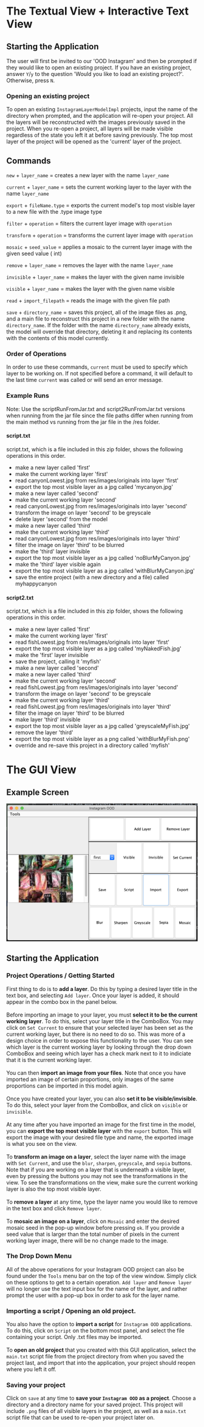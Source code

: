 # The Textual View + Interactive Text View

## Starting the Application

The user will first be invited to our 'OOD Instagram' and then be prompted if they would like to
open an existing project. If you have an existing project, answer `Y`/`y` to the question
'Would you like to load an existing project?'. Otherwise, press `N`.

### Opening an existing project

To open an existing `InstagramLayerModelImpl` projects, input the name of the directory when
prompted, and the application will re-open your project. All the layers will be reconstructed with
the images previously saved in the project. When you re-open a project, all layers will be made
visible regardless of the state you left it at before saving previously. The top most layer of the
project will be opened as the 'current' layer of the project.

## Commands

`new` + `layer_name` = creates a new layer with the name `layer_name`

`current` + `layer_name` = sets the current working layer to the layer with the name `layer_name`

`export` + `fileName.type` = exports the current model's top most visible layer to a new file with
the .type image type

`filter` + `operation` = filters the current layer image with `operation`

`transform` + `operation` = transforms the current layer image with `operation`

`mosaic` + `seed_value` = applies a mosaic to the current layer image with the given seed value (
int)

`remove` + `layer_name` = removes the layer with the name `layer_name`

`invisible` + `layer_name` = makes the layer with the given name invisible

`visible` + `layer_name` = makes the layer with the given name visible

`read` + `import_filepath` = reads the image with the given file path

`save` + `directory_name` = saves this project, all of the image files as .png, and a main file to
reconstruct this project in a new folder with the name `directory_name`. If the folder with the
name `directory_name` already exists, the model will override that directory, deleting it and
replacing its contents with the contents of this model currently.

### Order of Operations

In order to use these commands, `current` must be used to specify which layer to be working on. If
not specified before a command, it will default to the last time `current` was called or will send
an error message.

### Example Runs

Note: Use the scriptRunFromJar.txt and script2RunFromJar.txt versions when running from the jar file
since the file paths differ when running from the main method vs running from the jar file in the
/res folder.

#### script.txt

script.txt, which is a file included in this zip folder, shows the following operations in this
order.

- make a new layer called 'first'
- make the current working layer 'first'
- read canyonLowest.jpg from res/images/originals into layer 'first'
- export the top most visible layer as a jpg called 'mycanyon.jpg'
- make a new layer called 'second'
- make the current working layer 'second'
- read canyonLowest.jpg from res/images/originals into layer 'second'
- transform the image on layer 'second' to be greyscale
- delete layer 'second' from the model
- make a new layer called 'third'
- make the current working layer 'third'
- read canyonLowest.jpg from res/images/originals into layer 'third'
- filter the image on layer 'third' to be blurred
- make the 'third' layer invisible
- export the top most visible layer as a jpg called 'noBlurMyCanyon.jpg'
- make the 'third' layer visible again
- export the top most visible layer as a jpg called 'withBlurMyCanyon.jpg'
- save the entire project (with a new directory and a file) called myhappycanyon

#### script2.txt

script.txt, which is a file included in this zip folder, shows the following operations in this
order.

- make a new layer called 'first'
- make the current working layer 'first'
- read fishLowest.jpg from res/images/originals into layer 'first'
- export the top most visible layer as a jpg called 'myNakedFish.jpg'
- make the 'first' layer invisible
- save the project, calling it 'myfish'
- make a new layer called 'second'
- make a new layer called 'third'
- make the current working layer 'second'
- read fishLowest.jpg from res/images/originals into layer 'second'
- transform the image on layer 'second' to be greyscale
- make the current working layer 'third'
- read fishLowest.jpg from res/images/originals into layer 'third'
- filter the image on layer 'third' to be blurred
- make layer 'third' invisible
- export the top most visible layer as a jpg called 'greyscaleMyFish.jpg'
- remove the layer 'third'
- export the top most visible layer as a png called 'withBlurMyFish.png'
- override and re-save this project in a directory called 'myfish'

# The GUI View

## Example Screen

![](res/exampleScreenshot.png)

## Starting the Application

### Project Operations / Getting Started

First thing to do is to **add a layer**. Do this by typing a desired layer title in the text box,
and selecting `Add layer`. Once your layer is added, it should appear in the combo box in the panel
below. <br><br>
Before importing an image to your layer, you must **select it to be the current working layer**. To
do this, select your layer title in the ComboBox. You may click on `Set Current` to ensure that your
selected layer has been set as the current working layer, but there is no need to do so. This was
more of a design choice in order to expose this functionality to the user. You can see which layer
is the current working layer by looking through the drop down ComboBox and seeing which layer has a
check mark next to it to indiciate that it is the current working layer. <br><br>
You can then **import an image from your files**. Note that once you have imported an image of
certain proportions, only images of the same proportions can be imported in this model
again. <br><br>
Once you have created your layer, you can also **set it to be visible/invisible**. To do this,
select your layer from the ComboBox, and click on `visible` or `invisible`. <br><br>
At any time after you have imported an image for the first time in the model, you can **export the
top most visible layer** with the `export` button. This will export the image with your desired file
type and name, the exported image is what you see on the view. <br><br>
To **transform an image on a layer**, select the layer name with the image with `Set Current`, and
use the `blur`, `sharpen`, `greyscale`, and `sepia` buttons. Note that if you are working on a layer
that is underneath a visible layer, even by pressing the buttons you may not see the transformations
in the view. To see the transformations on the view, make sure the current working layer is also the
top most visible layer. <br><br>
To **remove a layer** at any time, type the layer name you would like to remove in the text box and
click `Remove layer`. <br><br>
To **mosaic an image on a layer**, click on `Mosaic` and enter the desired mosaic seed in the pop-up
window before pressing `ok`. If you provide a seed value that is larger than the total number of
pixels in the current working layer image, there will be no change made to the image.

### The Drop Down Menu

All of the above operations for your Instagram OOD project can also be found under the `Tools` menu
bar on the top of the view window. Simply click on these options to get to a certain
operation. `Add layer` and `Remove layer` will no longer use the text input box for the name of the
layer, and rather prompt the user with a pop-up box in order to ask for the layer name.

### Importing a script / Opening an old project.

You also have the option to **import a script** for `Instagram OOD` applications. To do this, click
on `Script` on the bottom most panel, and select the file containing your script. Only .txt files
may be imported. <br><br>
To **open an old project** that you created with this GUI application, select the `main.txt` script
file from the project directory from when you saved the project last, and import that into the
application, your project should reopen where you left it off.

### Saving your project

Click on `save` at any time to **save your `Instagram OOD` as a project**. Choose a directory and a
directory name for your saved project. This project will include `.png` files of all visible layers
in the project, as well as a `main.txt` script file that can be used to re-open your project later
on. 
